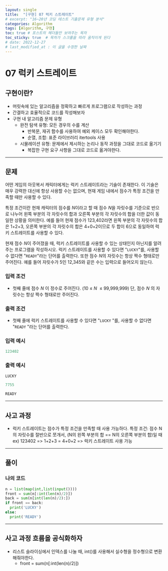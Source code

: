 ```yaml
---
layout: single
title:  "[구현] 07 럭키 스트레이트"
# excerpt: "16~20년 코딩 테스트 기출문제 유형 분석"
categories: Algorithm
tags: [Algorithm, 구현]
toc: true # 포스트의 헤더들만 보여주는 목차 
toc_sticky: true  # 목차가 스크롤을 따라 움직이게 된다
# date: 2022-12-27
# last_modified_at : 이 글을 수정한 날짜
---
```


# 07 럭키 스트레이트

## **구현이란?**

- 머릿속에 있는 알고리즘을 정확하고 빠르게 프로그램으로 작성하는 과정
- 간결하고 효율적으로 코드를 작성해보자
- 구현 내 알고리즘 문제 유형
    - 완전 탐색 유형: 모든 경우의 수를 계산
        - 반복문, 재귀 함수를 사용하여 예외 케이스 모두 확인해야한다.
        - 순열, 조합: 표준 라이브러리 itertools 사용
    - 시물레이션 유형: 문제에서 제시하는 논리나 동작 과정을 그대로 코드로 옮기기
        - 복잡한 구현 요구 사항을 그대로 코드로 옮겨야한다.

---

## 문제

어떤 게임의 아웃복서 캐릭터에게는 럭키 스트레이트라는 기술이 존재한다. 이 기술은 매우 강력한 대신에 항상 사용할 수는 없으며, 현재 게임 내에서 점수가 특정 조건을 만족할 때만 사용할 수 있다.

특정 조건이란 현재 캐릭터의 점수를 *N*이라고 할 때 점수 *N*을 자릿수를 기준으로 반으로 나누어 왼쪽 부분의 각 자릿수의 합과 오른쪽 부분의 각 자릿수의 합을 더한 값이 동일한 상황을 의미한다. 예를 들어 현재 점수가 123,402라면 왼쪽 부분의 각 자릿수의 합은 1+2+3, 오른쪽 부분의 각 자릿수의 합은 4+0+2이므로 두 합이 6으로 동일하여 럭키 스트레이트를 사용할 수 있다.

현재 점수 *N*이 주어졌을 때, 럭키 스트레이트를 사용할 수 있는 상태인지 아닌지를 알려주는 프로그램을 작성하시오. 럭키 스트레이트를 사용할 수 있다면 "`LUCKY`"를, 사용할 수 없다면 "`READY`"라는 단어를 출력한다. 또한 점수 *N*의 자릿수는 항상 짝수 형태로만 주어진다. 예를 들어 자릿수가 5인 12,345와 같은 수는 입력으로 들어오지 않는다.

### 입력 조건

- 첫째 줄에 점수 *N*
이 정수로 주어진다. (10 ≤ *N*
 ≤ 99,999,999) 단, 점수 *N*
의 자릿수는 항상 짝수 형태로만 주어진다.

### 출력 조건

- 첫째 줄에 럭키 스트레이트를 사용할 수 있다면 "`LUCKY`
"를, 사용할 수 없다면 "`READY`
"라는 단어를 출력한다.

### **입력 예시**

```python
123402
```

### **출력 예시**

```python
LUCKY
```

```python
7755
```

```python
READY
```

---

## 사고 과정

- 럭키 스트레이트는 점수가 특정 조건을 만족할 때 사용 가능하다.
특정 조건: 점수 N의 자릿수를 절반으로 쪼개서,
(N의 왼쪽 부분의 합 == N의 오른쪽 부분의 합)일 때
ex) 123402 => 1+2+3 = 4+0+2 => 럭키 스트레이트 사용 가능

---

## 풀이

### **나의 코드**

```python
n = list(map(int,list(input())))
front = sum(n[:int(len(n)/2)])
back = sum(n[int(len(n)/2):])
if front == back:
  print('LUCKY')
else:
  print('READY')
```

---

## **사고 과정 흐름**을 **공식화**하자

- 리스트 슬라이싱에서 인덱스를 나눌 때, int()를 사용해서 실수형을 정수형으로 변환해줘야한다.
    - front = sum(n[:int(len(n)/2)])